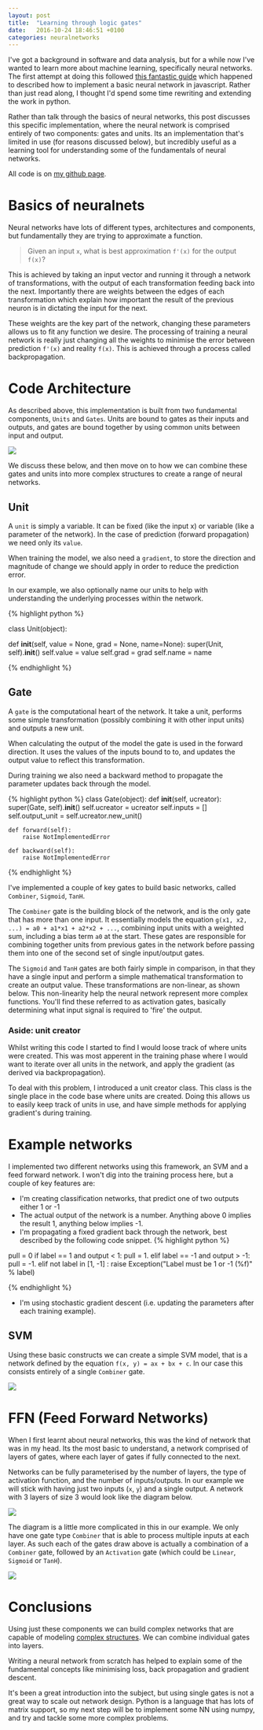 ```yaml
---
layout: post
title:  "Learning through logic gates"
date:   2016-10-24 18:46:51 +0100
categories: neuralnetworks
---
```

I've got a background in software and data analysis, but for a while now I've wanted
to learn more about machine learning, specifically neural networks. The
first attempt at doing this followed [this fantastic guide](http://karpathy.github.io/neuralnets/)
which happened to described how to implement a basic neural network in javascript. Rather
than just read along, I thought I'd spend some time rewriting and extending the work
in python.

Rather than talk through the basics of neural networks, this post discusses this specific
implementation, where the neural network is comprised entirely of two components: gates
 and units. Its an implementation that's limited in use (for reasons discussed below), but
 incredibly useful as a learning tool for understanding some of the fundamentals of neural networks.

All code is on [my github page](https://www.github.com/okopac/pynet/gatebased).

# Basics of neuralnets

Neural networks have lots of different types, architectures and components, but fundamentally
they are trying to approximate a function.

> Given an input `x`, what is best approximation `f'(x)` for the output `f(x)`?

This is achieved by taking an input vector and running it through a network of transformations,
with the output of each transformation feeding back into the next. Importantly there are weights
between the edges of each transformation which explain how important the result of the previous
neuron is in dictating the input for the next.

These weights are the key part of the network, changing these parameters allows us to
fit any function we desire. The processing of training a neural network is really just
changing all the weights to minimise the error between prediction `f'(x)` and reality
`f(x)`. This is achieved through a process called backpropagation.

# Code Architecture

As described above, this implementation is built from two fundamental components, `Units`
 and `Gates`. Units are bound to gates as their inputs and outputs, and gates are bound
 together by using common units between input and output.

 <img src='http://g.gravizo.com/g?
  digraph G {
    iu1 [label="Input Unit 1"];
    iu2 [label="Input Unit 2"];
    iu3 [label="Input Unit 3"];
    o1 [label="Output Unit"];
    o1 [label="Output Unit"];
    g1 [label="Gate 1" shape=square]
    g2 [label="Gate 2" shape=square]
    iu1 -> g1;
    iu2 -> g1;
    g1 -> o1;
    o1 -> g2;
    iu3 -> g2;
  }
 '/>

We discuss these below, and then move on to how we can combine these gates and units into
more complex structures to create a range of neural networks.

## Unit

A `unit` is simply a variable. It can be fixed (like the input x) or variable (like
  a parameter of the network). In the case of prediction (forward propagation) we need
  only its `value`.

When training the model, we also need a `gradient`, to store the direction
  and magnitude of change we should apply in order to reduce the prediction error.

In our example, we also optionally name our units to help with understanding the underlying
 processes within the network.

{% highlight python %}

class Unit(object):

  def __init__(self, value = None, grad = None, name=None):
      super(Unit, self).__init__()
      self.value = value
      self.grad = grad
      self.name = name

{% endhighlight %}

## Gate

A `gate` is the computational heart of the network. It take a unit, performs some simple transformation (possibly combining it with other input units) and outputs a new unit.

When calculating the output of the model the gate is used in the forward direction. It uses
the values of the inputs bound to to, and updates the output value to reflect this transformation.

During training we also need a backward method to propagate the parameter updates back
through the model.

{% highlight python %}
class Gate(object):
    def __init__(self, ucreator):
        super(Gate, self).__init__()
        self.ucreator = ucreator
        self.inputs = []
        self.output_unit = self.ucreator.new_unit()

    def forward(self):
        raise NotImplementedError

    def backward(self):
        raise NotImplementedError

{% endhighlight %}

I've implemented a couple of key gates to build basic networks, called `Combiner`, `Sigmoid`,
`TanH`.

The `Combiner` gate is the building block of the network, and is the only gate that has more
than one input. It essentially models the equation `g(x1, x2, ...) = a0 + a1*x1 + a2*x2 + ...`,
combining input units with a weighted sum, including a bias term `a0` at the start. These
gates are responsible for combining together units from previous gates in the network before passing
them into one of the second set of single input/output gates.

The `Sigmoid` and `TanH` gates are both fairly simple in comparison, in that they have a single
input and perform a simple mathematical transformation to create an output value. These transformations
are non-linear, as shown below. This non-linearity help the neural network represent more
complex functions. You'll find these referred to as activation gates, basically determining what
input signal is required to 'fire' the output.

### Aside: unit creator

Whilst writing this code I started to find I would loose track of where units were created.
This was most apperent in the training phase where I would want to iterate over all units
in the network, and apply the gradient (as derived via backpropagation).

To deal with this problem, I introduced a unit creator class. This class is the single
place in the code base where units are created. Doing this allows us to easily keep track
of units in use, and have simple methods for applying gradient's during training.

# Example networks

I implemented two different networks using this framework, an SVM and a feed forward network.
I won't dig into the training process here, but a couple of key features are:

* I'm creating classification networks, that predict one of two outputs either 1 or -1
* The actual output of the network is a number. Anything above 0 implies the result 1,
anything below implies -1.
* I'm propagating a fixed gradient back through the network, best described by the following code snippet.
{% highlight python %}

pull = 0
if label == 1 and output < 1:
    pull = 1.
elif label == -1 and output > -1:
    pull = -1.
elif not label in [1, -1] :
    raise Exception("Label must be 1 or -1 (%f)" % label)

{% endhighlight %}
* I'm using stochastic gradient descent (i.e. updating the parameters after each training example).

## SVM

Using these basic constructs we can create a simple SVM model, that is a network defined by
the equation `f(x, y) = ax + bx + c`. In our case this consists entirely of a single `Combiner`
gate.

<img src='http://g.gravizo.com/g?
 digraph G {
   x [label="x"];
   y [label="y"];
   a [label="a"];
   b [label="b"];
   c [label="c"];
   o [label="output"]
   g [label="ax + bx + c" shape=square]
   x -> g;
   y -> g;
   a -> g;
   b -> g;
   c -> g;
   g -> o;
 }
'/>

# FFN (Feed Forward Networks)

When I first learnt about neural networks, this was the kind of network that was in my head.
Its the most basic to understand, a network comprised of layers of gates,  where each layer of
gates if fully connected to the next.

Networks can be fully parameterised by the number of layers, the type of activation
function, and the number of inputs/outputs. In our example we will stick with having
just two inputs (`x`, `y`) and a single output. A network with 3 layers of size 3 would
look like the diagram below.

<img src='http://g.gravizo.com/g?
 digraph G {
   x->a0;x->a1;x->a2;x->a3;y->a0;y->a1;y->a2;y->a3;
   a0->b0;a0->b1;a0->b2;a0->b3;a1->b0;a1->b1;a1->b2;a1->b3;a2->b0;a2->b1;a2->b2;a2->b3;a3->b0;a3->b1;a3->b2;a3->b3;
   b0->c0;b0->c1;b0->c2;b0->c3;b1->c0;b1->c1;b1->c2;b1->c3;b2->c0;b2->c1;b2->c2;b2->c3;b3->c0;b3->c1;b3->c2;b3->c3;
   c0->out;c1->out;c2->out;c3->out;
 }
'/>

The diagram is a little more complicated in this in our example. We only have one gate
type `Combiner` that is able to process multiple inputs at each layer. As such each of the gates
draw above is actually a combination of a `Combiner` gate, followed by an `Activation` gate (which
  could be `Linear`, `Sigmoid` or `TanH`).

  <img src='http://g.gravizo.com/g?
   digraph G {
     x->comb_a0;x->comb_a1;x->comb_a2;x->comb_a3;y->comb_a0;y->comb_a1;y->comb_a2;y->comb_a3;
act_c0->out;act_c1->out;act_c2->out;act_c3->out;
act_a0->comb_b0;act_a0->comb_b1;act_a0->comb_b2;act_a0->comb_b3;comb_a0->act_a0;act_a1->comb_b0;act_a1->comb_b1;act_a1->comb_b2;act_a1->comb_b3;comb_a1->act_a1;act_a2->comb_b0;act_a2->comb_b1;act_a2->comb_b2;act_a2->comb_b3;comb_a2->act_a2;act_a3->comb_b0;act_a3->comb_b1;act_a3->comb_b2;act_a3->comb_b3;comb_a3->act_a3;
act_b0->comb_c0;act_b0->comb_c1;act_b0->comb_c2;act_b0->comb_c3;comb_b0->act_b0;act_b1->comb_c0;act_b1->comb_c1;act_b1->comb_c2;act_b1->comb_c3;comb_b1->act_b1;act_b2->comb_c0;act_b2->comb_c1;act_b2->comb_c2;act_b2->comb_c3;comb_b2->act_b2;act_b3->comb_c0;act_b3->comb_c1;act_b3->comb_c2;act_b3->comb_c3;comb_b3->act_b3;
comb_c0->act_c0;comb_c1->act_c1;comb_c2->act_c2;comb_c3->act_c3;
}
'/>

# Conclusions
Using just these components we can build complex networks that are capable of modeling
[complex structures](https://github.com/okopac/pynet/blob/master/gatebased/LayerNNExample.ipynb).
We can combine individual gates into layers.

Writing a neural network from scratch has helped to explain some of the fundamental concepts like
minimising loss, back propagation and gradient descent.

It's been a great introduction into the subject, but using single gates is not a great way to
scale out network design. Python is a language that has lots of matrix support, so my next step
will be to implement some NN using numpy, and try and tackle some more complex problems.

[jekyll-docs]: http://jekyllrb.com/docs/home
[jekyll-gh]:   https://github.com/jekyll/jekyll
[jekyll-talk]: https://talk.jekyllrb.com/
